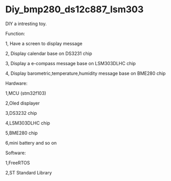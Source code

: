 # Diy_bmp280_ds12c887_lsm303

DIY a intresting toy.

Function:

  1, Have a screen to display message

  2, Display calendar base on DS3231 chip

  3, Display a e-compass message base on LSM303DLHC chip

  4, Display barometric,temperature,humidity message base on BME280 chip

Hardware:

  1,MCU (stm32f103)

  2,Oled displayer

  3,DS3232 chip

  4,LSM303DLHC chip

  5,BME280 chip

  6,mini battery and so on

Software:

  1,FreeRTOS 

  2,ST Standard Library
